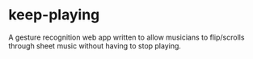 # keep-playing

A gesture recognition web app written to allow musicians to flip/scrolls through sheet music without having to stop playing.
